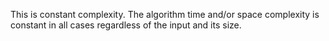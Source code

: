 This is constant complexity. The algorithm time and/or space complexity is constant in all cases regardless of the input and its size.